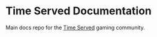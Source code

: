 # Time Served Documentation
Main docs repo for the [Time Served](https://www.timeservedrp.com) gaming community.